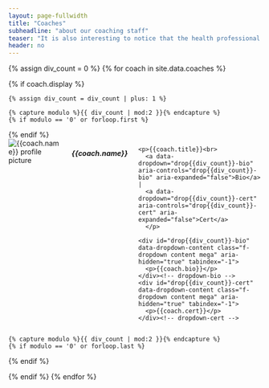 ```yaml
---
layout: page-fullwidth
title: "Coaches"
subheadline: "about our coaching staff"
teaser: "It is also interesting to notice that the health professional maintains your health with drugs and surgery, each with potentially undesirable side effects, whereas the CrossFit trainer typically achieves a superior result always with “side beneft” versus side effect."
header: no
---
```


{% assign div_count = 0 %}
{% for coach in site.data.coaches %}

  {% if coach.display %}
  
    {% assign div_count = div_count | plus: 1 %}

    {% capture modulo %}{{ div_count | mod:2 }}{% endcapture %}
    {% if modulo == '0' or forloop.first %}
<div class="row t60">
    {% endif %}

  <div class="medium-6 columns">
    <img src="{{site.urlimg}}{{coach.img_url}}" alt="{{coach.name}} profile picture">
    <h5>{{coach.name}}</h5>

    <p>{{coach.title}}<br>
      <a data-dropdown="drop{{div_count}}-bio" aria-controls="drop{{div_count}}-bio" aria-expanded="false">Bio</a> |
      <a data-dropdown="drop{{div_count}}-cert" aria-controls="drop{{div_count}}-cert" aria-expanded="false">Cert</a>
      </p>

    <div id="drop{{div_count}}-bio" data-dropdown-content class="f-dropdown content mega" aria-hidden="true" tabindex="-1">
      <p>{{coach.bio}}</p>
    </div><!-- dropdown-bio -->
    <div id="drop{{div_count}}-cert" data-dropdown-content class="f-dropdown content mega" aria-hidden="true" tabindex="-1">
      <p>{{coach.cert}}</p>
    </div><!-- dropdown-cert -->

  </div><!-- /.medium-6.columns -->

    {% capture modulo %}{{ div_count | mod:2 }}{% endcapture %}
    {% if modulo == '0' or forloop.last %}
</div><!-- /.row -->
    {% endif %}

  {% endif %}
{% endfor %}
